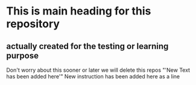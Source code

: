 # This is main heading for this repository 
## actually created for the testing or learning purpose
Don't worry about this sooner or later we will delete this repos
 "'New Text has been added here'"
New instruction has been added here as a line